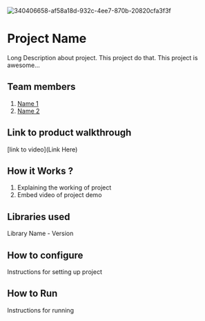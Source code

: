 

![340406658-af58a18d-932c-4ee7-870b-20820cfa3f3f](https://github.com/PrasanthPradeep/saturday-hack-night-langchain/assets/78849206/ee9bfd83-c947-41cc-80fc-173b4dd12a39)




# Project Name
Long Description about project. This project do that. This project is awesome...
## Team members
1. [Name 1](https://github.com/TH-Activities/saturday-hack-night-template)
2. [Name 2](https://github.com/TH-Activities/saturday-hack-night-template)
## Link to product walkthrough
[link to video](Link Here)
## How it Works ?
1. Explaining the working of project
2. Embed video of project demo
## Libraries used
Library Name - Version
## How to configure
Instructions for setting up project
## How to Run
Instructions for running
